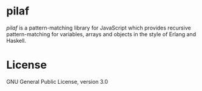 # pilaf
*pilaf* is a pattern-matching library for JavaScript which provides recursive
pattern-matching for variables, arrays and objects in the style of Erlang and
Haskell.

# License
GNU General Public License, version 3.0
